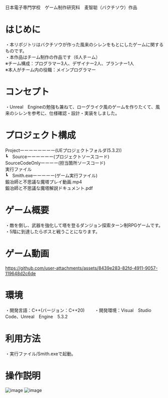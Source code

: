 日本電子専門学校　ゲーム制作研究科　麦智聪（バクチソウ）作品

# はじめに
・本リポジトリはバクチソウが作った風来のシレンをもとにしたゲームに関するものです。  
・本作品はチーム制作の作品です（6人チーム）  
※チーム構成：プログラマー3人、デザイナー2人、プランナー1人  
※本人がチーム内の役職：メインプログラマー  

# コンセプト
・Unreal　Engineの勉強も兼ねて、ローグライク風のゲームを作りたくて、風来のシレンを参考に、仕様確認・設計・実装をしました。

# プロジェクト構成
Projectーーーーーーーー(UEプロジェクトフォルダ(5.3.2))  
  ┗　Sourceーーーーーー(プロジェクトソースコード)   
SourceCodeOnlyーーーー(担当箇所ソースコード)  
実行ファイル  
  ┗　Smith.exeーーーーー(ゲーム実行ファイル)  
鍛冶師と不思議な魔塔プレイ動画.mp4  
鍛冶師と不思議な魔塔解説ドキュメント.pdf
 
# ゲーム概要
・敵を倒し、武器を強化して塔を登るダンジョン探索ターン制RPGゲームです。   
・5階に到達したらボスと戦うことになります。

# ゲーム動画

https://github.com/user-attachments/assets/8439e283-82fd-4911-9057-119648d2c6de

# 環境
・開発言語：C++(バージョン：C++20)　　
・開発環境：Visual　Studio　Code、Unreal　Engine　5.3.2

# 利用方法
・実行ファイル/Smith.exeで起動。

# 操作説明

![image](https://github.com/user-attachments/assets/d76f0437-2707-4fd7-af48-485312905e7e)
![image](https://github.com/user-attachments/assets/3ff015a6-32f7-4e7e-9024-5b71a3d0b118)


